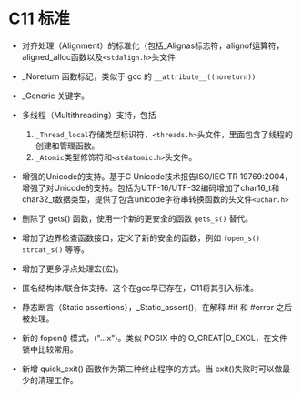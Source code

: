 # C11 标准

- 对齐处理（Alignment）的标准化（包括_Alignas标志符，alignof运算符，aligned_alloc函数以及`<stdalign.h>`头文件

- _Noreturn 函数标记，类似于 gcc 的 `__attribute__((noreturn))`

- _Generic 关键字。

- 多线程（Multithreading）支持，包括
    1. `_Thread_local`存储类型标识符，`<threads.h>`头文件，里面包含了线程的创建和管理函数。
    1. `_Atomic`类型修饰符和`<stdatomic.h>`头文件。

- 增强的Unicode的支持。基于C Unicode技术报告ISO/IEC TR 19769:2004，增强了对Unicode的支持。包括为UTF-16/UTF-32编码增加了char16_t和char32_t数据类型，提供了包含unicode字符串转换函数的头文件`<uchar.h>`

- 删除了 gets() 函数，使用一个新的更安全的函数 `gets_s()` 替代。

- 增加了边界检查函数接口，定义了新的安全的函数，例如 `fopen_s()` `strcat_s()` 等等。

- 增加了更多浮点处理宏(宏)。

- 匿名结构体/联合体支持。这个在gcc早已存在，C11将其引入标准。

- 静态断言（Static assertions），_Static_assert()，在解释 #if 和 #error 之后被处理。

- 新的 fopen() 模式，("…x")。类似 POSIX 中的 O_CREAT|O_EXCL，在文件锁中比较常用。

- 新增 quick_exit() 函数作为第三种终止程序的方式。当 exit()失败时可以做最少的清理工作。
